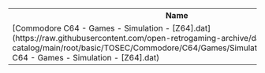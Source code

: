 <table>
<tr><th>Name</th><th>Size</th></tr>
<tr><td>[Commodore C64 - Games - Simulation - [Z64].dat](https://raw.githubusercontent.com/open-retrogaming-archive/dat-catalog/main/root/basic/TOSEC/Commodore/C64/Games/Simulation/[Z64]/Commodore C64 - Games - Simulation - [Z64].dat)</td><td>69229</td></tr>
</table>
